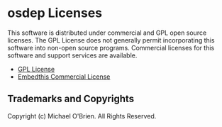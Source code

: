 osdep Licenses
===

This software is distributed under commercial and GPL open source licenses.
The GPL License does not generally permit incorporating this software into
non-open source programs. Commercial licenses for this software and support
services are available.

* [GPL License](http://www.gnu.org/licenses/gpl-2.0.html)
* [Embedthis Commercial License](https://embedthis.com/licensing/)

Trademarks and Copyrights
---
Copyright (c) Michael O'Brien. All Rights Reserved.
